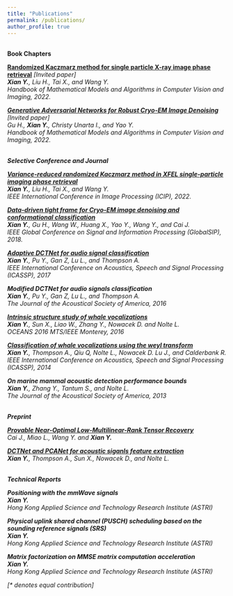 ```yaml
---
title: "Publications"
permalink: /publications/
author_profile: true
---
```

<br>
<b> Book Chapters </b>

<b>[Randomized Kaczmarz method for single particle X-ray image phase retrieval](https://arxiv.org/pdf/2207.04736.pdf)</b>  <i>[Invited paper]<i> <br> 
<b>Xian Y.</b>, Liu H., Tai X., and Wang Y.<br>
<i>Handbook of Mathematical Models and Algorithms in Computer Vision and Imaging, 2022</i>.

<b>[Generative Adversarial Networks for Robust Cryo-EM Image Denoising](https://arxiv.org/pdf/2008.07307.pdf)</b> <i>[Invited paper]<i> <br> 
Gu H., <b>Xian Y.</b>, Christy Unarta I., and Yao Y.<br>
<i>Handbook of Mathematical Models and Algorithms in Computer Vision and Imaging, 2022</i>.

<br>
<b> Selective Conference and Journal </b>
  
<b> [Variance-reduced randomized Kaczmarz method in XFEL single-particle imaging phase retrieval](https://ieeexplore.ieee.org/document/9897750) </b> <br> 
<b> Xian Y.</b>, Liu H., Tai X., and Wang Y.<br>
<i> IEEE International Conference in Image Processing (ICIP), 2022</i>.
  
<b>[Data-driven tight frame for Cryo-EM image denoising and conformational classification](https://ieeexplore.ieee.org/abstract/document/8646614)</b> <br> 
<b> Xian Y.</b>, Gu H., Wang W., Huang X., Yao Y., Wang Y., and Cai J.<br>
<i> IEEE Global Conference on Signal and Information Processing (GlobalSIP), 2018</i>.

<b>[Adaptive DCTNet for audio signal classification](https://ieeexplore.ieee.org/abstract/document/7952907)</b> <br> 
<b>Xian Y.</b>,  Pu Y., Gan Z, Lu L., and Thompson A. <br>
<i> IEEE International Conference on Acoustics, Speech and Signal Processing (ICASSP), 2017 </i>
  
<b> Modified DCTNet for audio signals classification </b> <br> 
<b>Xian Y.</b>,  Pu Y., Gan Z, Lu L., and Thompson A. <br>
<i> The Journal of the Acoustical Society of America, 2016 </i> 
  
<b> [Intrinsic structure study of whale vocalizations](https://ieeexplore.ieee.org/abstract/document/7761101) </b> <br> 
<b>Xian Y.</b>,  Sun X., Liao W., Zhang Y., Nowacek D. and Nolte L. <br>
<i> OCEANS 2016 MTS/IEEE Monterey, 2016 </i> 
  
<b>[Classification of whale vocalizations using the weyl transform](https://ieeexplore.ieee.org/abstract/document/7178074)</b> <br> 
<b>Xian Y.</b>,  Thompson A., Qiu Q, Nolte L., Nowacek D. Lu J., and Calderbank R. <br>
<i> IEEE International Conference on Acoustics, Speech and Signal Processing (ICASSP), 2014 </i>  

<b> On marine mammal acoustic detection performance bounds </b> <br> 
<b> Xian Y.</b>,  Zhang Y., Tantum S., and Nolte L. <br>
<i> The Journal of the Acoustical Society of America, 2013 </i>   
    

<br>
<b> Preprint </b>
  
<b> [Provable Near-Optimal Low-Multilinear-Rank Tensor Recovery](https://arxiv.org/pdf/2007.08904.pdf) </b> <br> 
Cai J., Miao L., Wang Y. and <b> Xian Y.</b> <br>

<b> [DCTNet and PCANet for acoustic siganls feature extraction](https://arxiv.org/pdf/1605.01755.pdf) </b> <br> 
<b> Xian Y.</b>, Thompson A., Sun X., Nowacek D., and Nolte L. <br>  
  
<br>
<b> Technical Reports </b>
  
<b> Positioning with the mmWave signals </b> <br> 
<b> Xian Y.</b> <br>  <i> Hong Kong Applied Science and Technology Research Institute (ASTRI)  </i>

<b> Physical uplink shared channel (PUSCH) scheduling based on the sounding reference signals (SRS) </b> <br> 
<b> Xian Y.</b> <br>  <i> Hong Kong Applied Science and Technology Research Institute (ASTRI)  </i>
  
  
<b> Matrix factorization on MMSE matrix computation acceleration </b> <br> 
<b> Xian Y.</b> <br> <i> Hong Kong Applied Science and Technology Research Institute (ASTRI)  </i> 
  

[\* denotes equal contribution]

